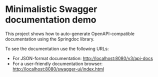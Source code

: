 # Minimalistic Swagger documentation demo

This project shows how to auto-generate OpenAPI-compatible documentation using the Springdoc library.

To see the documentation use the following URLs:

* For JSON-format documentation: [http://localhost:8080/v3/api-docs](http://localhost:8080/v3/api-docs)
* For a user-friendly documentation
  browser: [http://localhost:8080/swagger-ui/index.html](http://localhost:8080/swagger-ui/index.html)